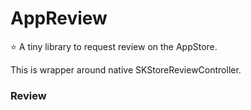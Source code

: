 # AppReview

⭐️ A tiny library to request review on the AppStore.

This is wrapper around native SKStoreReviewController.

### Review 